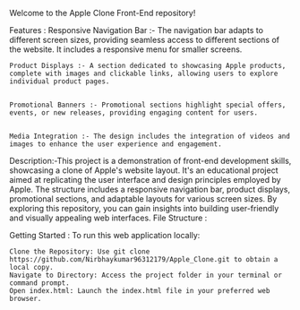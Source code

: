 Welcome to the Apple Clone Front-End repository! 


Features :
    Responsive Navigation Bar :- The navigation bar adapts to different screen sizes, providing seamless access to different sections of the website. It includes a responsive menu for smaller screens.


    Product Displays :- A section dedicated to showcasing Apple products, complete with images and clickable links, allowing users to explore individual product pages.


    Promotional Banners :- Promotional sections highlight special offers, events, or new releases, providing engaging content for users.


    Media Integration :- The design includes the integration of videos and images to enhance the user experience and engagement.


Description:-This project is a demonstration of front-end development skills, showcasing a clone of Apple's website layout. It's an educational project aimed at replicating the user interface and design principles employed by Apple. The structure includes a responsive navigation bar, product displays, promotional sections, and adaptable layouts for various screen sizes. By exploring this repository, you can gain insights into building user-friendly and visually appealing web interfaces.
File Structure :
   


Getting Started :
    To run this web application locally:

    Clone the Repository: Use git clone https://github.com/Nirbhaykumar96312179/Apple_Clone.git to obtain a local copy.
    Navigate to Directory: Access the project folder in your terminal or command prompt.
    Open index.html: Launch the index.html file in your preferred web browser.



